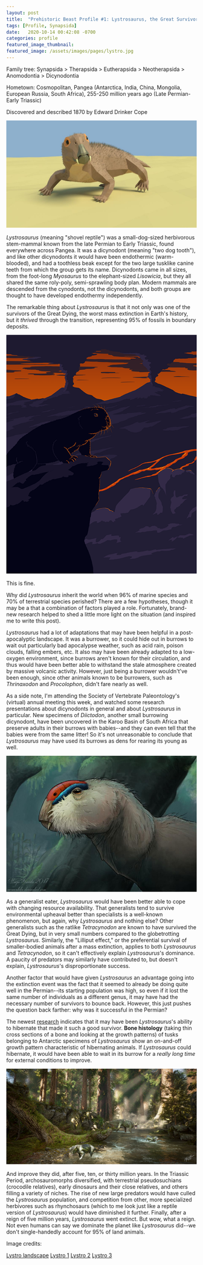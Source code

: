 ```yaml
---
layout: post
title:  "Prehistoric Beast Profile #1: Lystrosaurus, the Great Survivor"
tags: [Profile, Synapsida]
date:   2020-10-14 00:42:08 -0700
categories: profile
featured_image_thumbnail:
featured_image: /assets/images/pages/lystro.jpg
---
```

Family tree: Synapsida > Therapsida > Eutherapsida > Neotherapsida > Anomodontia > Dicynodontia

Hometown: Cosmopolitan, Pangea (Antarctica, India, China, Mongolia, European Russia, South Africa), 255-250 million years ago (Late Permian-Early Triassic)

Discovered and described 1870 by Edward Drinker Cope

![lystro1](/assets/images/posts/lystro1.jpg)

*Lystrosaurus* (meaning "shovel reptile") was a small-dog-sized herbivorous stem-mammal known from the late Permian to Early Triassic, found everywhere across Pangea.  It was a dicynodont (meaning "two dog tooth"), and like other dicynodonts it would have been endothermic (warm-blooded), and had a toothless beak except for the two large tusklike canine teeth from which the group gets its name.  Dicynodonts came in all sizes, from the foot-long *Myosaurus* to the elephant-sized *Lisowicia*, but they all shared the same roly-poly, semi-sprawling body plan.  Modern mammals are descended from the cynodonts, not the dicynodonts, and both groups are thought to have developed endothermy independently.

The remarkable thing about *Lystrosaurus* is that it not only was one of the survivors of the Great Dying, the worst mass extinction in Earth's history, but it *thrived* through the transition, representing 95% of fossils in boundary deposits.

![lystro-landscape](/assets/images/posts/lystro-landscape.png)

This is fine.

Why did *Lystrosaurus* inherit the world when 96% of marine species and 70% of terrestrial species perished?  There are a few hypotheses, though it may be a that a combination of factors played a role.  Fortunately, brand-new research helped to shed a little more light on the situation (and inspired me to write this post).

*Lystrosaurus* had a lot of adaptations that may have been helpful in a post-apocalyptic landscape.  It was a burrower, so it could hide out in burrows to wait out particularly bad apocalypse weather, such as acid rain, poison clouds, falling embers, etc.  It also may have been already adapted to a low-oxygen environment, since burrows aren't known for their circulation, and thus would have been better able to withstand the stale atmosphere created by massive volcanic activity.  However, just being a burrower wouldn't've been enough, since other animals known to be burrowers, such as *Thrinaxodon* and *Procolophon*, didn't fare nearly as well.

As a side note, I'm attending the Society of Vertebrate Paleontology's (virtual) annual meeting this week, and watched some research presentations about dicynodonts in general and about *Lystrosaurus* in particular.  New specimens of *Diictodon*, another small burrowing dicynodont, have been uncovered in the Karoo Basin of South Africa that preserve adults in their burrows with babies--and they can even tell that the babies were from the same litter!  So it's not unreasonable to conclude that *Lystrosaurus* may have used its burrows as dens for rearing its young as well.

![lystro2](/assets/images/posts/lystro2.jpg)

As a generalist eater, *Lystrosaurus* would have been better able to cope with changing resource availability.  That generalists tend to survive environmental upheaval better than specialists is a well-known phenomenon, but again, why *Lystrosaurus* and nothing else?  Other generalists such as the ratlike *Tetracynodon* are known to have survived the Great Dying, but in very small numbers compared to the globetrotting *Lystrosaurus*.  Similarly, the "Lilliput effect," or the preferential survival of smaller-bodied animals after a mass extinction, applies to both *Lystrosaurus* and *Tetracynodon*, so it can't effectively explain *Lystrosaurus*'s dominance.  A paucity of predators may similarly have contributed to, but doesn't explain, *Lystrosaurus*'s disproportionate success.

Another factor that would have given *Lystrosaurus* an advantage going into the extinction event was the fact that it seemed to already be doing quite well in the Permian--its starting population was high, so even if it lost the same number of individuals as a different genus, it may have had the necessary number of survivors to bounce back.  However, this just pushes the question back farther: why was it successful in the Permian?

The newest [research](https://www.ncbi.nlm.nih.gov/pmc/articles/PMC7453012/) indicates that it may have been *Lystrosaurus*'s ability to hibernate that made it such a good survivor.  **Bone histology** (taking thin cross sections of a bone and looking at the growth patterns) of tusks belonging to Antarctic specimens of *Lystrosaurus* show an on-and-off growth pattern characteristic of hibernating animals.  If *Lystrosaurus* could hibernate, it would have been able to wait in its burrow for a *really long time* for external conditions to improve.

![lystro3](/assets/images/posts/lystro3.jpg)

And improve they did, after five, ten, or thirty million years.  In the Triassic Period, archosauromorphs diversified, with terrestrial pseudosuchians (crocodile relatives), early dinosaurs and their close relatives, and others filling a variety of niches.  The rise of new large predators would have culled the *Lystrosaurus* population, and competition from other, more specialized herbivores such as rhynchosaurs (which to me look just like a reptile version of *Lystrosaurus*) would have diminished it further.  Finally, after a reign of five million years, *Lystrosaurus* went extinct.  But wow, what a reign.  Not even humans can say we dominate the planet like *Lystrosaurus* did--we don't single-handedly account for 95% of land animals.

Image credits:

[Lystro landscape](https://alphynix.tumblr.com/post/158239834342/unsolved-paleo-mysteries-month-08-everything)
[Lystro 1](https://www.deviantart.com/kuzim/art/Lystrosaurus-in-low-Poly-754309217)
[Lystro 2](https://www.deviantart.com/eurwentala/art/Old-Bull-697326676)
[Lystro 3](https://www.deviantart.com/jiestat/art/Early-Triassic-776055305)